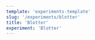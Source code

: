 ```yaml
---
template: 'experiments-template'
slug: '/experiments/blotter'
title: 'Blotter'
experiment: 'Blotter'
---
```

